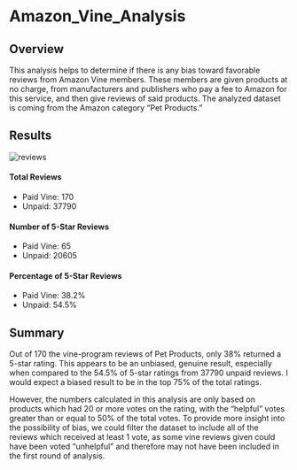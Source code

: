 # Amazon_Vine_Analysis

## Overview 

This analysis helps to determine if there is any bias toward favorable reviews from Amazon Vine members. These members are given products at no charge, from manufacturers and publishers who pay a fee to Amazon for this service, and then give reviews of said products. The analyzed dataset is coming from the Amazon category “Pet Products.”

## Results

![reviews](https://user-images.githubusercontent.com/105808695/202252348-0765f30a-7849-40d0-b090-d220d297053f.png)

#### Total Reviews

-	Paid Vine: 170
-	Unpaid: 37790

#### Number of 5-Star Reviews

-	Paid Vine: 65
-	Unpaid: 20605

#### Percentage of 5-Star Reviews

-	Paid Vine: 38.2%
-	Unpaid: 54.5%

## Summary

Out of 170 the vine-program reviews of Pet Products, only 38% returned a 5-star rating. This appears to be an unbiased, genuine result, especially when compared to the 54.5% of 5-star ratings from 37790 unpaid reviews. I would expect a biased result to be in the top 75% of the total ratings.

However, the numbers calculated in this analysis are only based on products which had 20 or more votes on the rating, with the “helpful” votes greater than or equal to 50% of the total votes. To provide more insight into the possibility of bias, we could filter the dataset to include all of the reviews which received at least 1 vote, as some vine reviews given could have been voted “unhelpful” and therefore may not have been included in the first round of analysis.
